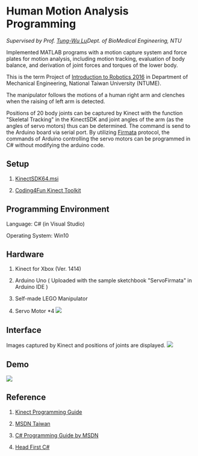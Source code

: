 # Human Motion Analysis Programming
*Supervised by Prof. [Tung-Wu Lu](http://oemal.bme.ntu.edu.tw/professor/professorE.htm)Dept. of BioMedical Engineering, NTU*

Implemented MATLAB programs with a motion capture system and force plates for motion analysis, including motion tracking, evaluation of body balance, and derivation of joint forces and torques of the lower body.



This is the term Project of [Introduction to Robotics 2016](https://nol.ntu.edu.tw/nol/coursesearch/print_table.php?course_id=522%20U1290&class=&dpt_code=5220&ser_no=50327&semester=105-1&lang=EN) in Department of Mechanical Engineering, National Taiwan University (NTUME).

The manipulator follows the motions of a human right arm and clenches when the raising of left arm is detected.  

Positions of 20 body joints can be captured by Kinect with the function "Skeletal Tracking" in the KinectSDK and joint angles of the arm (as the angles of servo motors) thus can be determined. The command is send to the Arduino board via serial port. By utilizing [Firmata](http://www.firmata.org/wiki/Main_Page) protocol, the commands of Arduino controlling the servo motors can be programmed in C# without modifying the arduino code. 

## Setup
1. [KinectSDK64.msi](https://github.com/atosorigin/Kinect/blob/master/lib/Third%20Party/Microsoft%20Kinect%20SDK/KinectSDK64.msi)

2. [Coding4Fun Kinect Toolkit](https://c4fkinect.codeplex.com/releases/view/68333)

## Programming Environment
Language: C# (in Visual Studio)

Operating System: Win10

## Hardware
1. Kinect for Xbox (Ver. 1414)

2. Arduino Uno ( Uploaded with the sample sketchbook "ServoFirmata" in Arduino IDE )

3. Self-made LEGO Manipulator

4. Servo Motor *4
![](/image/1.jpg) 

## Interface 
Images captured by Kinect and positions of joints are displayed.
![](/image/3.gif) 

## Demo
![](/image/123.gif) 

## Reference
1. [Kinect Programming Guide](http://research.microsoft.com/en-us/um/redmond/projects/kinectsdk/docs/ProgrammingGuide_KinectSDK.pdf)

2. [MSDN Taiwan](https://www.youtube.com/user/TWDevelopGirl/search?query=kinect)

3. [C# Programming Guide by MSDN](https://msdn.microsoft.com/en-us/library/67ef8sbd.aspx)

4. [Head First C#](http://shop.oreilly.com/product/0636920027812.do)
